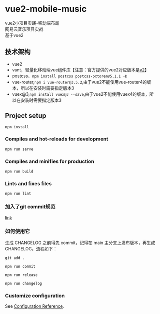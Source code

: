 # vue2-mobile-music
vue2小项目实践-移动端布局  
网易云音乐项目实战  
基于vue2
## 技术架构
- vue2
- vant，轻量化移动端vue组件库【注意：官方提供的vue2对应版本是[v2](https://vant-contrib.gitee.io/vant/v2/)】
- postcss，`npm install postcss postcss-pxtorem@5.1.1 -D`
- vue-router,`npm i vue-router@3.5.2`,由于vue2不能使用vue-router4的版本，所以在安装时需要指定版本3
- vuex@3,`npm install vuex@3 --save`,由于vue2不能使用vuex4的版本，所以在安装时需要指定版本3
## Project setup
```
npm install
```

### Compiles and hot-reloads for development
```
npm run serve
```

### Compiles and minifies for production
```
npm run build
```

### Lints and fixes files
```
npm run lint
```

### 加入了git commit规范
[link](https://github.com/ITxiaohao/conventional-changelog-custom-config)

### 如何使用它
生成 CHANGELOG 之前得先 commit，记得在 main 主分支上发布版本，再生成 CHANGELOG，流程如下：
```
git add .

npm run commit

npm run release

npm run changelog
```

### Customize configuration
See [Configuration Reference](https://cli.vuejs.org/config/).
